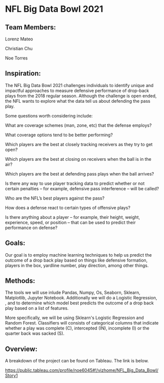 # NFL Big Data Bowl 2021

## Team Members:
Lorenz Mateo

Christian Chu

Noe Torres

## Inspiration:

The NFL Big Data Bowl 2021 challenges individuals to identify unique and impactful approaches to measure defensive performance of drop-back plays from the 2018 regular season. Although the challenge is open ended, the NFL wants to explore what the data tell us about defending the pass play.
  
Some questions worth considering include:
 
What are coverage schemes (man, zone, etc) that the defense employs?

What coverage options tend to be better performing?

Which players are the best at closely tracking receivers as they try to get open?

Which players are the best at closing on receivers when the ball is in the air?

Which players are the best at defending pass plays when the ball arrives?

Is there any way to use player tracking data to predict whether or not certain penalties – for example, defensive pass interference – will be called?

Who are the NFL’s best players against the pass?

How does a defense react to certain types of offensive plays?

Is there anything about a player – for example, their height, weight, experience, speed, or position – that can be used to predict their performance on defense?

## Goals:

Our goal is to employ machine learning techniques to help us predict the outcome of a drop back play based on things like defensive formation, players in the box, yardline number, play direction, among other things.

## Methods:

The tools we will use inlude Pandas, Numpy, Os, Seaborn, Sklearn, Matplotlib, Jupyter Notebook. Additionally we will do a Logistic Regression, , and to determine which model best predicts the outcome of a drop back play based on a list of features.

More specifically, we will be using Sklearn's Logistic Regression and Random Forest. Classifiers will consists of categorical columns that indicate whether a play was complete (C), intercepted (IN), incomplete (I) or the quarter back was sacked (S).


## Overview:

A breakdown of the project can be found on Tableau. The link is below.

https://public.tableau.com/profile/noe6045#!/vizhome/NFL_Big_Data_Bowl/Story1
